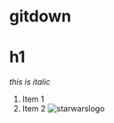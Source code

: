 # gitdown


# h1
*this is italic*
1. Item 1
1. Item 2
![starwarslogo](../../web/img/cu-boulder-atlas)
